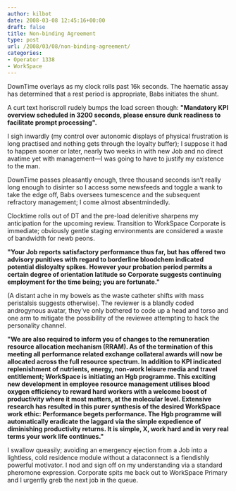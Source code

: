 ```yaml
---
author: kilbot
date: 2008-03-08 12:45:16+00:00
draft: false
title: Non-binding Agreement
type: post
url: /2008/03/08/non-binding-agreement/
categories:
- Operator 1338
- WorkSpace
---
```


DownTime overlays as my clock rolls past 16k seconds. The haematic assay has determined that a rest period is appropriate, Babs initiates the shunt.

A curt text horiscroll rudely bumps the load screen though: **"Mandatory KPI overview scheduled in 3200 seconds, please ensure dunk readiness to facilitate prompt processing".**

I sigh inwardly (my control over autonomic displays of physical frustration is long practised and nothing gets through the loyalty buffer); I suppose it had to happen sooner or later, nearly two weeks in with new Job and no direct avatime yet with management—I was going to have to justify my existence to the man.

DownTime passes pleasantly enough, three thousand seconds isn’t really long enough to disinter so I access some newsfeeds and toggle a wank to take the edge off, Babs oversees tumescence and the subsequent refractory management; I come almost absentmindedly.

Clocktime rolls out of DT and the pre-load delenitive sharpens my anticipation for the upcoming review. Transition to WorkSpace Corporate is immediate; obviously gentle staging environments are considered a waste of bandwidth for newb peons.

**"Your Job reports satisfactory performance thus far, but has offered two advisory punitives with regard to borderline bloodchem indicated potential disloyalty spikes. However your probation period permits a certain degree of orientation latitude so Corporate suggests continuing employment for the time being; you are fortunate."**

(A distant ache in my bowels as the waste catheter shifts with mass peristalsis suggests otherwise). The reviewer is a blandly coded androgynous avatar, they’ve only bothered to code up a head and torso and one arm to mitigate the possibility of the reviewee attempting to hack the personality channel.

**"We are also required to inform you of changes to the remuneration resource allocation mechanism (RRAM). As of the termination of this meeting all performance related exchange collateral awards will now be allocated across the full resource spectrum. In addition to KPI indicated replenishment of nutrients, energy, non-work leisure media and travel entitlement; WorkSpace is initiating an Hgb programme. This exciting new development in employee resource management utilises blood oxygen efficiency to reward hard workers with a welcome boost of productivity where it most matters, at the molecular level. Extensive research has resulted in this purer synthesis of the desired WorkSpace work ethic: Performance begets performance. The Hgb programme will automatically eradicate the laggard via the simple expedience of diminishing productivity returns. It is simple, X, work hard and in very real terms your work life continues."**

I swallow queasily; avoiding an emergency ejection from a Job into a lightless, cold residence module without a dataconnect is a fiendishly powerful motivator. I nod and sign off on my understanding via a standard pheromone expression. Corporate spits me back out to WorkSpace Primary and I urgently greb the next job in the queue.
